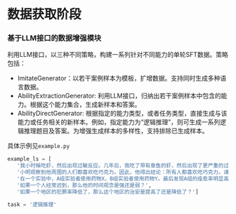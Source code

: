 # 数据获取阶段

### 基于LLM接口的数据增强模块

利用LLM接口，以三种不同策略，构建一系列针对不同能力的单轮SFT数据。策略包括：

+ ImitateGenerator：以若干案例样本为模板，扩增数据。支持同时生成多种语言数据。
+ AbilityExtractionGenerator: 利用LLM接口，归纳出若干案例样本中包含的能力。根据这个能力集合，生成新样本和答案。
+ AbilityDirectGenerator: 根据指定的能力类型，或者任务类型，直接生成与该能力或任务相关的新样本。例如，指定能力为“逻辑推理”，则可生成一系列逻辑推理题目及答案。为增强生成样本的多样性，支持排除已生成样本。

具体示例见`example.py`

 ```python
example_ls = [
    '我小时候吃虾，然后出现过敏反应。几年后，我吃了带有章鱼的虾，然后出现了更严重的过敏反应。每次我去那些有强烈虾味的餐馆，我都会一贯性地出现过敏反应。这可以推断出：',
    '小明观察到他周围的人们都喜欢吃巧克力。因此，他得出结论：所有人都喜欢吃巧克力。请问这个结论是否可靠？如果可靠，可以如何解释这种观察结果？如果不可靠，应该如何修正这个结论？',
    '在一个实验中，A组实验者使用药物X，B组实验者使用药物Y。最后发现A组的痊愈率明显高于B组。基于这一结果，我们可以得出什么结论？',
    '如果一个人经常迟到，那么他的时间观念是强还是弱？',
    '如果一个地区的犯罪率降低了，那么这个地区的治安是提高了还是降低了？']

task = '逻辑推理'
 ```
